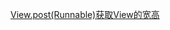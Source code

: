 [View.post(Runnable)获取View的宽高](https://github.com/kk9923/Android_Interviews/blob/master/Android/advance/View%23post.md)